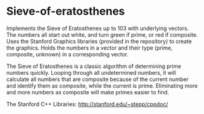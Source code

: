# Sieve-of-eratosthenes
Implements the Sieve of Eratosthenes up to 103 with underlying vectors. The numbers all start out white, and turn green if prime, or red if composite. Uses the Stanford Graphics libraries (provided in the repository) to create the graphics. Holds the numbers in a vector and their type (prime, composite, unknown) in a corresponding vector.

The Sieve of Eratosthenes is a classic algorithm of determining prime numbers quickly. Looping through all undetermined numbers, it will calculate all numbers that are composite because of the current number and identify them as composite, while the current is prime.  Eliminating more and more numbers as composite will make primes easier to find.

The Stanford C++ Libraries:
http://stanford.edu/~stepp/cppdoc/

